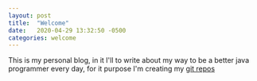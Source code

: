 ```yaml
---
layout: post
title:  "Welcome"
date:   2020-04-29 13:32:50 -0500
categories: welcome
---
```

This is my personal blog, in it I'll to write about my way to be a better java programmer every day, for it purpose I'm creating my [git repos][my git-repos]

[my git-repos]: https://github.com/jparanda?tab=repositories
